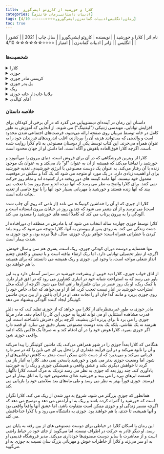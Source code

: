 ```yaml
---
title:  کلارا و خورشید از کازوئو ایشی‌گورو
categories: [ادبیات داستانی,رمان فانتزی]
tags: [رمان,انگلیس,ادبیات گمانه‌زن,ایشی‌گورو,⭐⭐⭐⭐☆☆☆☆☆☆ 4/10]
toc: true
---
```


| نام اثر | کلارا و خورشید |
| نویسنده | کازوئو ایشی‌گورو |
| سال چاپ | 2021  |
| کشور | انگلیس  |
| ژانر | ادبیات گمانه‌زن |
| امتیاز | ⭐⭐⭐⭐☆☆☆☆☆☆ 4/10 |

### شخصیت‌ها

<details>
  <summary>کلارا</summary>
قهرمان و راوی داستان. او یک دوست مصنوعی است که برای همراهی با کودکان طراحی شده است. کلارا بسیار دقیق، کنجکاو و از نظر عاطفی هوشمند است و تلاش می‌کند تا پیچیدگی‌های روابط انسانی را درک کند.
</details>
<details>
  <summary>جوزی</summary>
 دختری جوان که کلارا را به عنوان دوست مصنوعی خود انتخاب می‌کند. جوزی بیمار است و از یک بیماری رنج می‌برد که به یک روش ژنتیکی بحث‌برانگیز به نام «بالا بردن» مربوط است؛ روشی که هوش کودکان را افزایش می‌دهد اما با خطرات سلامتی همراه است.
</details>
<details>
  <summary>کریسی مادر جوزی</summary>
 مادر جوزی. او به شدت از دخترش مراقبت می‌کند و امید دارد که جوزی از بیماری خود بهبود یابد و گاهی در ناامیدی خود دست به انتخاب‌های اخلاقاً مبهم می‌زند.
</details>
<details>
  <summary>پل پدر جوزی</summary>
 پدر جدا شده جوزی. او قبلاً جزو طبقه حرفه‌ای بوده اما اکنون یک "کارگر جایگزین" است که به دلیل اتوماسیون شغل خود را از دست داده است. رابطه پیچیده‌ای با جوزی و مادرش دارد.
</details>
<details>
  <summary>ریک</summary>
همسایه و دوست صمیمی جوزی. ریک از روش "بالا بردن" استفاده نکرده است، به این معنی که آینده او در جامعه‌ای که ارزش زیادی برای هوش ارتقا یافته قائل است، نامطمئن است. او رویای آینده‌ای با جوزی دارد، اما تفاوت‌های اجتماعی‌شان تنش ایجاد می‌کند.
</details>
<details>
  <summary>ملانیا خانه‌دار خانه جوزی</summary>
 خانه‌دار عبوس اما مهربانی که برای خانواده جوزی کار می‌کند. او به کلارا مشکوک است و از جوزی محافظت می‌کند.
</details>
<details>
  <summary>آقای کپالدی</summary>
 یک هنرمند و دانشمند که نقش مهمی در داستان ایفا می‌کند. او راه‌حلی بحث‌برانگیز برای بیماری جوزی ارائه می‌دهد که سؤالات اخلاقی درباره هویت و ارتباطات انسانی را مطرح می‌کند.
 </details>



 ### خلاصه داستان

 داستان این رمان در آینده‌ای دیستوپیایی می گذرد که در آن برخی از کودکان برای افزایش توانایی، مهندسی ژنتیکی ("لیفتینگ") می شوند. از آنجایی که آموزش به طور کامل در خانه توسط مربیان روی صفحه ارائه می‌شود، فرصت‌های اجتماعی شدن محدود است و والدینی که می‌توانند هزینه آن را بپردازند، اغلب اندرویدهای فرزندان خود را به عنوان همراه می‌خرند. این کتاب توسط یکی از دوستان مصنوعی به نام کلارا روایت شده است. اگرچه کلارا فوق‌العاده باهوش و آگاه است، اما دانش او از جهان محدود است.

کلارا از ویترین فروشگاهی که در آن برای فروش است، دنیای بیرون را می‌آموزد و خورشید را تماشا می‌کند که همیشه از آن به عنوان "او" یاد می‌کند و به عنوان یک موجود زنده با آن رفتار می‌کند. به عنوان یک دوست مصنوعی با انرژی خورشیدی، تغذیه خورشید برای او اهمیت زیادی دارد. در یک مورد او متوجه می شود که یک گدا و سگش در موقعیت معمول خود نیستند. آنها مانند کیسه های دور ریخته دراز کشیده اند و تمام روز حرکت نمی کنند. برای کلارا واضح به نظر می رسد که آنها مرده اند و صبح روز بعد با تعجب می بیند که آنها زنده هستند و خورشید با مهربانی بسیار خود آنها را با نوع خاصی از تغذیه نجات داده است.

کلارا از چیزی که او آن را «ماشین کوتینگ» می نامد (از نامی که روی آن چاپ شده است) می ترسد و از آن متنفر می شود که چندین روز در خیابان بیرون ایستاده است و آلودگی را به بیرون پرتاب می کند که کاملاً اشعه های خورشید را مسدود می کند.

کلارا توسط جوزی چهارده ساله انتخاب می شود که با مادرش در منطقه ای دورافتاده از دشت زندگی می کند. به زودی پس از پیوستن به آنها، کلارا متوجه می شود که روند بلند کردن با خطراتی همراه است: خواهر بزرگ جوزی، سال، قبلاً مرده بود، و خود جوزی به شدت بیمار است.

تنها همسایه و دوست دوران کودکی جوزی، ریک است، پسری هم سن و سال خودش. اگرچه از نظر تحصیلی توانایی دارد، اما ریک ارتقاء نیافته است و با تبعیض و کاهش چشم انداز شغلی مواجه است. با وجود این، جوزی و ریک همیشه می دانستند که برای همیشه با هم خواهند بود.

از اتاق خواب جوزی، کلارا دید خوبی از پیشرفت خورشید در سراسر آسمان دارد و به این باور می رسد که به استراحت شبانه خود در انباری کشاورز می رود که در افق قرار دارد. با کمک ریک، او یک روز عصر در میان علفزارها راهی آنجا می شود. اگرچه از اینکه محل استراحت خورشید در انبار نیست تعجب کرد، اما از او می‌خواهد که غذای خاص خود را روی جوزی بریزد و مانند گدا جان او را نجات دهد. او در ازای یافتن و از بین بردن ماشین کوتینگز ایجاد کننده آلودگی پیشنهاد می دهد.

مادر جوزی به طور غیرمنتظره‌ای از کلارا می خواهد که از جوزی تقلید کند، که به دلیل قدرت مشاهده استثنایی او می تواند تقریباً به خوبی این کار را انجام دهد. مادر مرتباً جوزی را می برد تا برای پرتره اش بنشیند، اگرچه برای دخترش ناشناخته است، این هنرمند نه یک نقاشی، بلکه یک بدنه دوست مصنوعی بسیار دقیق می سازد. او قصد دارد اگر جوزی بمیرد، کلارا هوش خود را در آن ادغام کند و نه صرفاً یک فاکس بلکه ادامه واقعی جوزی شود.

هنگامی که کلارا بعداً جوزی را در شهر همراهی می‌کند، یک ماشین کوتینگز را پیدا می‌کند و آن را نابود می‌کند و در این فرآیند مقداری از راه‌حل پی ای جی ناین را که در سر دارد قربانی می‌کند و می‌پذیرد که از دست دادن ممکن است منجر به کاهش توانایی‌های او شود. اما وضعیت جوزی بدتر می شود و خورشید پاسخی نمی دهد. کلارا به انبار باز می گردد تا خواهش دیگری بکند و عشق واقعی و همیشگی جوزی و ریک را به خورشید یادآوری کند. چند روز بعد که جوزی به نظر می رسد نزدیک به مرگ است، کلارا ناگهان قسمت ابرهای تیره را می بیند و خورشید غذای مخصوص خود را به اتاق بیمار او می فرستد. جوزی فوراً بهتر به نظر می رسد و طی ماه‌های بعد سلامتی خود را بازیابی می کند.

همانطور که جوزی بزرگتر می شود، شروع به دور شدن از ریک می کند. کلارا نگران است که خورشید را گمراه کرده باشد و ریک به او آرامش می دهد و توضیح می دهد که اگرچه مسیر زندگی او و جوزی ممکن است متفاوت باشد، اما عشق آنها واقعاً واقعی بود و آنها همیشه، تا حدی، با هم خواهند بود. جوزی به دانشگاه می رود و با کلارا خداحافظی می کند.

این رمان با اسکان کلارا در حیاطی برای دوست مصنوعی های از بین رفته به پایان می رسد. او دیگر قادر به حرکت در اطراف نیست، اما می‌گوید از جای خود در حیاط راضی است و از معاشرت با سایر دوست مصنوی‌ها خودداری می‌کند. مدیر فروشگاه قدیمی او به او سر می‌زند و کلارا از خاطرات خوش و مهربانی بزرگ سان نسبت به جوزی به او می‌گوید.

